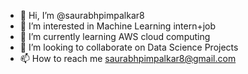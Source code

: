 - 👋 Hi, I’m @saurabhpimpalkar8
- 👀 I’m interested in Machine Learning intern+job
- 🌱 I’m currently learning AWS cloud computing
- 💞️ I’m looking to collaborate on Data Science Projects
- 📫 How to reach me saurabhpimpalkar8@gmail.com

<!---
saurabhpimpalkar8/saurabhpimpalkar8 is a ✨ special ✨ repository because its `README.md` (this file) appears on your GitHub profile.
You can click the Preview link to take a look at your changes.
--->
